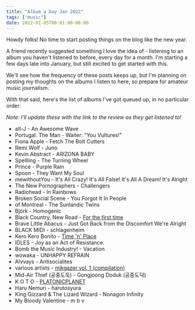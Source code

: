 ```yaml
---
title: "Album a Day Jan 2022"
tags: ["music"]
date: 2022-01-05T00:01:00-06:00
---
```


Howdy folks! No time to start posting things on the blog like the new year.

A friend recently suggested something I love the idea of - listening to an
album you haven't listened to before, every day for a month. I'm starting a
few days late into January, but still excited to get started with this.

We'll see how the frequency of these posts keeps up, but I'm planning on
posting my thoughts on the albums I listen to here, so prepare for amateur
music journalism.

With that said, here's the list of albums I've got queued up, in no particular order:

_Note: I'll update these with the link to the review as they get listened to!_

- alt-J - An Awesome Wave
- Portugal. The Man - Waiter: "You Vultures!"
- Fiona Apple - Fetch The Bolt Cutters
- Remi Wolf - Juno
- Kevin Abstract - ARIZONA BABY
- Spellling - The Turning Wheel
- Prince - Purple Rain
- Spoon - They Want My Soul
- mewithoutYou - It's All Crazy! It's All False! It's All A Dream! It's Alright
- The New Pornographers - Challengers
- Radiohead - In Rainbows
- Broken Social Scene - You Forgot It In People
- of Montreal - The Sunlandic Twins
- Björk - Homogenic
- Black Country, New Road - [For the first time](/posts/bcnr-for-the-first-time-review)
- Brave Little Abacus - Just Got Back from the Discomfort We're Alright
- BLACK MIDI - schlagenheim
- Kero Kero Bonito - [Time 'n' Place](/posts/kkb-time-n-place-review)
- IDLES - Joy as an Act of Resistance.
- Bomb the Music Industry! - Vacation
- wowaka - UNHAPPY REFRAIN
- Alvvays - Antisocialites
- various artists - [mikgazer vol. 1 (compilation)](/posts/mikgazer-vol-1-review)
- Mid-Air Thief (공중도둑) - Gongjoong Doduk (공중도덕)
- K O T O - [PLATONICPLANET](/posts/koto-platonicplanet-review)
- Haru Nemuri - harutosyura
- King Gizzard & The Lizard Wizard - Nonagon Infinity
- My Bloody Valentine - m b v
